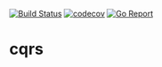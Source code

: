 [![Build Status](https://travis-ci.com/plgd-dev/cqrs.svg?branch=master)](https://travis-ci.com/plgd-dev/cqrs)
[![codecov](https://codecov.io/gh/plgd-dev/cqrs/branch/master/graph/badge.svg)](https://codecov.io/gh/plgd-dev/cqrs)
[![Go Report](https://goreportcard.com/badge/github.com/plgd-dev/cqrs)](https://goreportcard.com/report/github.com/plgd-dev/cqrs)

# cqrs
